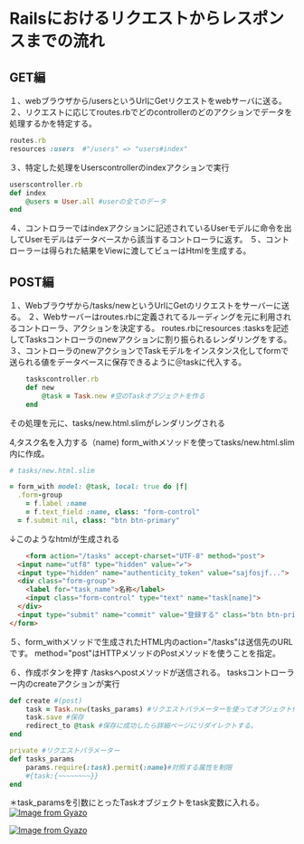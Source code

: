 # Railsにおけるリクエストからレスポンスまでの流れ

## GET編
１、webブラウザから/usersというUrlにGetリクエストをwebサーバに送る。
２、リクエストに応じてroutes.rbでどのcontrollerのどのアクションでデータを処理するかを特定する。
```ruby 
routes.rb
resources :users  #"/users" => "users#index"
```
３、特定した処理をUserscontrollerのindexアクションで実行
```ruby
userscontroller.rb
def index
    @users = User.all #userの全てのデータ
end
```
４、コントロラーではindexアクションに記述されているUserモデルに命令を出してUserモデルはデータベースから該当するコントローラに返す。
５、コントローラーは得られた結果をViewに渡してビューはHtmlを生成する。


## POST編
１、Webブラウザから/tasks/newというUrlにGetのリクエストをサーバーに送る。
２、Webサーバーはroutes.rbに定義されてるルーディングを元に利用されるコントローラ、アクションを決定する。
routes.rbにresources :tasksを記述してTasksコントローラのnewアクションに割り振られるレンダリングをする。
３、コントローラのnewアクションでTaskモデルをインスタンス化してformで送られる値をデータベースに保存できるように＠taskに代入する。
```ruby
    taskscontroller.rb
    def new
        @task = Task.new #空のTaskオブジェクトを作る
    end
```
その処理を元に、tasks/new.html.slimがレンダリングされる

4,タスク名を入力する（name)
form_withメソッドを使ってtasks/new.html.slim内に作成。

```ruby
# tasks/new.html.slim

= form_with model: @task, local: true do |f|
  .form-group
    = f.label :name
    = f.text_field :name, class: "form-control"
  = f.submit nil, class: "btn btn-primary"
```
↓このようなhtmlが生成される
```html
    <form action="/tasks" accept-charset="UTF-8" method="post">
  <input name="utf8" type="hidden" value="✔︎">
  <input type="hidden" name="authenticity_token" value="sajfosjf...">
  <div class="form-group">
    <label for="task_name">名称</label>
    <input class="form-control" type="text" name="task[name]">
  </div>
  <input type="submit" name="commit" value="登録する" class="btn btn-primary" data-disable-with="登録する">
</form>
```
５、form_withメソッドで生成されたHTML内のaction="/tasks"は送信先のURLです。
method="post"はHTTPメソッドのPostメソッドを使うことを指定。

６、作成ボタンを押す
/tasksへpostメソッドが送信される。
tasksコントローラー内のcreateアクションが実行
```ruby
def create #(post)
    task = Task.new(tasks_params) #リクエストパラメーターを使ってオブジェクト作成
    task.save #保存
    redirect_to @task #保存に成功したら詳細ページにリダイレクトする。
end
```
```ruby 
private #リクエストパラメーター
def tasks_params
    params.require(:task).permit(:name)#対照する属性を制限
    #{task:{~~~~~~~~}}
end
```
＊task_paramsを引数にとったTaskオブジェクトをtask変数に入れる。
[![Image from Gyazo](https://i.gyazo.com/5a0f49d9e9f5f3a2fe85b056919d8fd6.png)](https://gyazo.com/5a0f49d9e9f5f3a2fe85b056919d8fd6)

[![Image from Gyazo](https://i.gyazo.com/055839b30d21dbc519ed6849abc7b476.png)](https://gyazo.com/055839b30d21dbc519ed6849abc7b476)



